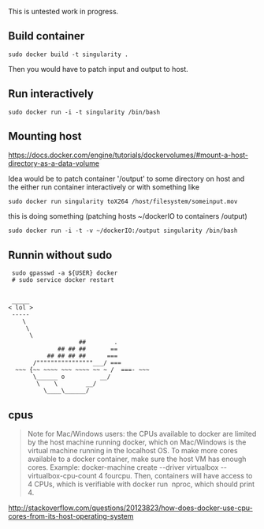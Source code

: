 This is untested work in progress.

## Build container

    sudo docker build -t singularity .

Then you would have to patch input and output to host.

## Run interactively

    sudo docker run -i -t singularity /bin/bash
    
## Mounting host

https://docs.docker.com/engine/tutorials/dockervolumes/#mount-a-host-directory-as-a-data-volume

Idea would be to patch container '/output' to some directory on host and the either run container interactively or with something like

    sudo docker run singularity toX264 /host/filesystem/someinput.mov

this is doing something (patching hosts ~/dockerIO to containers /output)

    sudo docker run -i -t -v ~/dockerIO:/output singularity /bin/bash

## Runnin without sudo

     sudo gpasswd -a ${USER} docker
     # sudo service docker restart


     _____ 
    < lol >
     ----- 
        \
         \
          \     
                        ##        .            
                  ## ## ##       ==            
               ## ## ## ##      ===            
           /""""""""""""""""___/ ===        
      ~~~ {~~ ~~~~ ~~~ ~~~~ ~~ ~ /  ===- ~~~   
           \______ o          __/            
            \    \        __/             
              \____\______/   
              
## cpus

> Note for Mac/Windows users: the CPUs available to docker are limited by the host machine running docker, which on Mac/Windows is the virtual machine running in the localhost OS. To make more cores available to a docker container, make sure the host VM has enough cores. Example: docker-machine create --driver virtualbox --virtualbox-cpu-count 4 fourcpu. Then, containers will have access to 4 CPUs, which is verifiable with docker run <image name> nproc, which should print 4.

http://stackoverflow.com/questions/20123823/how-does-docker-use-cpu-cores-from-its-host-operating-system
